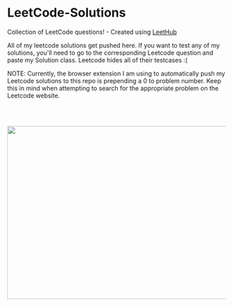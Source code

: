 # LeetCode-Solutions
Collection of LeetCode questions! - Created using [LeetHub](https://github.com/QasimWani/LeetHub)


All of my leetcode solutions get pushed here. If you want to test any of my solutions, you'll need to go to the corresponding Leetcode question and paste my Solution class. Leetcode hides all of their testcases :( 

NOTE: Currently, the browser extension I am using to automatically push my Leetcode solutions to this repo is prepending a 0 to problem number. Keep this in mind when attempting to search for the appropriate problem on the Leetcode website. 

<br></br>

<img src="https://github.com/jshiers97/LeetCode-Solutions/blob/main/ncis-hacker.gif" width="800" height="400" />

